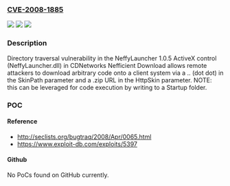 ### [CVE-2008-1885](https://cve.mitre.org/cgi-bin/cvename.cgi?name=CVE-2008-1885)
![](https://img.shields.io/static/v1?label=Product&message=n%2Fa&color=blue)
![](https://img.shields.io/static/v1?label=Version&message=n%2Fa&color=blue)
![](https://img.shields.io/static/v1?label=Vulnerability&message=n%2Fa&color=brighgreen)

### Description

Directory traversal vulnerability in the NeffyLauncher 1.0.5 ActiveX control (NeffyLauncher.dll) in CDNetworks Nefficient Download allows remote attackers to download arbitrary code onto a client system via a .. (dot dot) in the SkinPath parameter and a .zip URL in the HttpSkin parameter.  NOTE: this can be leveraged for code execution by writing to a Startup folder.

### POC

#### Reference
- http://seclists.org/bugtraq/2008/Apr/0065.html
- https://www.exploit-db.com/exploits/5397

#### Github
No PoCs found on GitHub currently.

